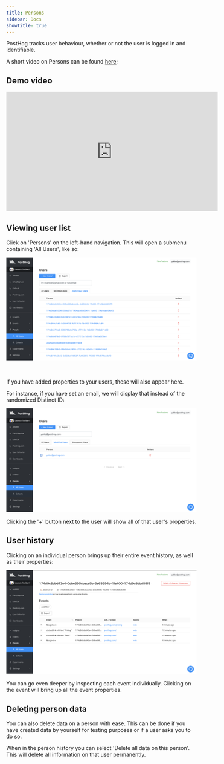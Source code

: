 ```yaml
---
title: Persons
sidebar: Docs
showTitle: true
---
```


PostHog tracks user behaviour, whether or not the user is logged in and identifiable.

A short video on Persons can be found [here](https://youtu.be/8_SsZW1v56Q);

<BorderWrapper>
    <Quote
        imageSource="/images/customers/andy.jpeg"
        size="md"
        name="Andy Su"
        title="Founder and CEO, Pry"
        quote={`We look into things such as how valuable customers who come to us via ads are compared to those who are organic. We then use that information to make decisions about our advertising strategy.”`}
    />
</BorderWrapper>

## Demo video

<iframe width="560" height="315" src="https://www.youtube.com/embed/GtSSxmOdyk4" frameborder="0" allow="accelerometer; autoplay; clipboard-write; encrypted-media; gyroscope; picture-in-picture" allowfullscreen></iframe>

## Viewing user list

Click on 'Persons' on the left-hand navigation. This will open a submenu containing 'All Users', like so:

![Persons page](../../images/features/people/people-page.png)

<br />

If you have added properties to your users, these will also appear here. 

For instance, if you have set an email, we will display that instead of the randomized Distinct ID:

![Person with email](../../images/features/people/user-email.png)

Clicking the '+' button next to the user will show all of that user's properties. 

## User history

Clicking on an individual person brings up their entire event history, as well as their properties:

![Person page](../../images/features/people/person-page.png)

You can go even deeper by inspecting each event individually. Clicking on the event will bring up all the event properties. 

## Deleting person data

You can also delete data on a person with ease. This can be done if you have created data by yourself for testing purposes or if a user asks you to do so.

When in the person history you can select 'Delete all data on this person'. This will delete all information on that user permanently.
